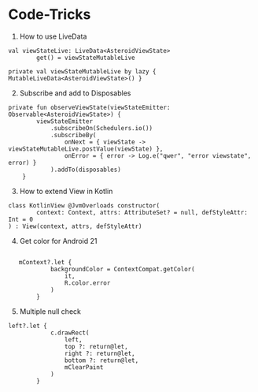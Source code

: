 # Code-Tricks

1. How to use LiveData
```
val viewStateLive: LiveData<AsteroidViewState>
        get() = viewStateMutableLive
        
private val viewStateMutableLive by lazy { MutableLiveData<AsteroidViewState>() }
```
2. Subscribe and add to Disposables

```
private fun observeViewState(viewStateEmitter: Observable<AsteroidViewState>) {
        viewStateEmitter
            .subscribeOn(Schedulers.io())
            .subscribeBy(
                onNext = { viewState -> viewStateMutableLive.postValue(viewState) },
                onError = { error -> Log.e("qwer", "error viewstate", error) }
            ).addTo(disposables)
    }
  ```
3. How to extend View in Kotlin

```
class KotlinView @JvmOverloads constructor(
        context: Context, attrs: AttributeSet? = null, defStyleAttr: Int = 0
) : View(context, attrs, defStyleAttr)
```
4. Get color for Android 21

```

   mContext?.let {
            backgroundColor = ContextCompat.getColor(
                it,
                R.color.error
            )
        }
```
5. Multiple null check

```
left?.let {
            c.drawRect(
                left,
                top ?: return@let,
                right ?: return@let,
                bottom ?: return@let,
                mClearPaint
            )
        }
```
